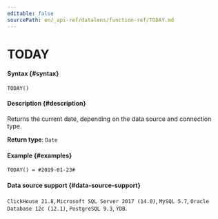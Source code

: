 ```yaml
---
editable: false
sourcePath: en/_api-ref/datalens/function-ref/TODAY.md
---
```


# TODAY



#### Syntax {#syntax}


```
TODAY()
```

#### Description {#description}
Returns the current date, depending on the data source and connection type.

**Return type**: `Date`

#### Example {#examples}

```
TODAY() = #2019-01-23#
```


#### Data source support {#data-source-support}

`ClickHouse 21.8`, `Microsoft SQL Server 2017 (14.0)`, `MySQL 5.7`, `Oracle Database 12c (12.1)`, `PostgreSQL 9.3`, `YDB`.
